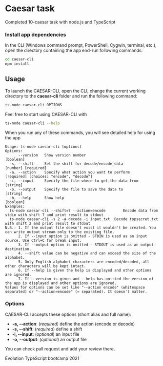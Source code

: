 # Caesar task
Completed 10-caesar task with node.js and TypeScript
  
### Install app dependencies

In the CLI (Windows command prompt, PowerShell, Cygwin, terminal, etc.), open the directory containing the app end-run following commands:

```bash
cd caesar-cli
npm install
```

## Usage

To launch the CAESAR-CLI, open the CLI, change the current working directory to the **caesar-cli** folder and run the following command:

```bash
ts-node caesar-cli OPTIONS
```

Feel free to start using CAESAR-CLI with

```bash
ts-node caesar-cli --help
```

When you run any of these commands, you will see detailed help for using the app

```
Usage: ts-node caesar-cli [options]
Options:
      --version   Show version number                             [boolean]
  -s, --shift     Set the shift for decode/encode data            [number] [required]
  -a, --action    Specify what action you want to perform         [required] [choices: "encode", "decode"]
  -i, --input     Specify the file where to get the data from     [string]
  -o, --output    Specify the file to save the data to            [string]
  -h, --help      Show help                                       [boolean]
Examples:
  ts-node caesar-cli --shift=7 --action=encode        Encode data from stdin with shift 7 and print result to stdout
  ts-node caesar-cli -s 2 -a decode -i input.txt  Decode topsecret.txt with shift 2 and print result to stdout
N.B.: 1. If the output file doesn't exist it wouldn't be created. You can write output stream only to the existing file.
      2. If --input option is omitted - STDIN is used as an input source. Use Ctrl+C for break input.
      3. If --output option is omitted - STDOUT is used as an output destination.
      4. --shift value can be negative and can exceed the size of the alphabet.
      5. Only English alphabet characters are encoded/decoded, all other characters will be kept intact.
      6. If --help is given the help is displayed and other options are ignored.
      7. If --version is given and --help has omitted the version of the app is displayed and other options are ignored.
Values for options can be set like "--action encode" (whitespace separated) or "--action=encode" (= separated). It doesn't matter.
```

### Options

CAESAR-CLI accepts these options (short alias and full name):

- **-a, --action**: (_required_) define the action (encode or decode)
- **-s, --shift**: (_required_) define a shift
- **-i, --input**: (_optional_) an input file
- **-o, --output**: (_optional_) an output file  

You can check pull request and add your review there.
  
Evolution TypeScript bootcamp 2021